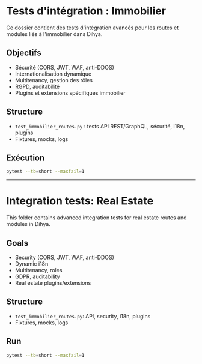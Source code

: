 # Tests d'intégration : Immobilier

Ce dossier contient des tests d'intégration avancés pour les routes et modules liés à l'immobilier dans Dihya.

## Objectifs
- Sécurité (CORS, JWT, WAF, anti-DDOS)
- Internationalisation dynamique
- Multitenancy, gestion des rôles
- RGPD, auditabilité
- Plugins et extensions spécifiques immobilier

## Structure
- `test_immobilier_routes.py` : tests API REST/GraphQL, sécurité, i18n, plugins
- Fixtures, mocks, logs

## Exécution
```bash
pytest --tb=short --maxfail=1
```

---

# Integration tests: Real Estate

This folder contains advanced integration tests for real estate routes and modules in Dihya.

## Goals
- Security (CORS, JWT, WAF, anti-DDOS)
- Dynamic i18n
- Multitenancy, roles
- GDPR, auditability
- Real estate plugins/extensions

## Structure
- `test_immobilier_routes.py`: API, security, i18n, plugins
- Fixtures, mocks, logs

## Run
```bash
pytest --tb=short --maxfail=1
```
